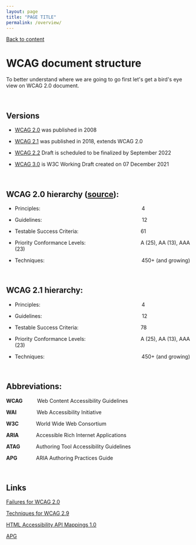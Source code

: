 ```yaml
---
layout: page
title: "PAGE TITLE"
permalink: /overview/
---
```

<link rel="stylesheet" href="/assets/css/style.css?v=07f9abc06ad55cffb2433692575c223659db012e" media="screen"><link rel="stylesheet" href="/css/style.css">
<a class="back-link" href="https://shoshiko.github.io">Back to content</a>
   
<div class="inner" markdown="1">

# WCAG document structure

To better understand where we are going to go first let's  get a bird's eye view on WCAG 2.0 document.

&nbsp; 

## Versions

- [WCAG 2.0](https://www.w3.org/TR/WCAG20/) was published in 2008

- [WCAG 2.1](https://www.w3.org/TR/WCAG21/) was published in 2018, extends WCAG 2.0

- [WCAG 2.2](https://www.w3.org/TR/WCAG22/) Draft is scheduled to be finalized by September 2022

- [WCAG 3.0](https://www.w3.org/TR/wcag-3.0/) is W3C Working Draft created on 07 December 2021

&nbsp; 

## WCAG 2.0 hierarchy ([source](https://www.audioeye.com/post/web-content-accessibility-guidelines/)):

* Principles: &nbsp; &nbsp; &nbsp; &nbsp; &nbsp; &nbsp; &nbsp; &nbsp; &nbsp; &nbsp; &nbsp; &nbsp; &nbsp; &nbsp; &nbsp; &nbsp; &nbsp; &nbsp; &nbsp; &nbsp; &nbsp; &nbsp; &nbsp; &nbsp; &nbsp; &nbsp; &nbsp; &nbsp;&nbsp; &nbsp; &nbsp; &nbsp; &nbsp; &nbsp; &nbsp; 4
  
* Guidelines: &nbsp; &nbsp; &nbsp; &nbsp; &nbsp; &nbsp; &nbsp; &nbsp; &nbsp; &nbsp; &nbsp; &nbsp; &nbsp; &nbsp; &nbsp; &nbsp; &nbsp; &nbsp; &nbsp; &nbsp; &nbsp; &nbsp; &nbsp; &nbsp; &nbsp; &nbsp; &nbsp; &nbsp; &nbsp; &nbsp; &nbsp; &nbsp; &nbsp; &nbsp; 12
  
* Testable Success Criteria:&nbsp; &nbsp; &nbsp; &nbsp; &nbsp; &nbsp; &nbsp; &nbsp; &nbsp; &nbsp;&nbsp;&nbsp;&nbsp;&nbsp;&nbsp;&nbsp;&nbsp;&nbsp;&nbsp;&nbsp;&nbsp;&nbsp;&nbsp;&nbsp;&nbsp;&nbsp;&nbsp;&nbsp;&nbsp;&nbsp;&nbsp;&nbsp;&nbsp;&nbsp;61
  
* Priority Conformance Levels:&nbsp; &nbsp; &nbsp; &nbsp;&nbsp;&nbsp;&nbsp;&nbsp;&nbsp;&nbsp;&nbsp;&nbsp;&nbsp;&nbsp;&nbsp;&nbsp;&nbsp;&nbsp;&nbsp;&nbsp;&nbsp;&nbsp;&nbsp;&nbsp;&nbsp;&nbsp;&nbsp;&nbsp;&nbsp;&nbsp;&nbsp;&nbsp;&nbsp;&nbsp;&nbsp;A (25), AA (13), AAA (23)
  
* Techniques: &nbsp; &nbsp; &nbsp; &nbsp; &nbsp; &nbsp; &nbsp; &nbsp; &nbsp; &nbsp; &nbsp; &nbsp; &nbsp; &nbsp; &nbsp; &nbsp; &nbsp; &nbsp; &nbsp; &nbsp; &nbsp; &nbsp; &nbsp; &nbsp; &nbsp; &nbsp; &nbsp; &nbsp; &nbsp; &nbsp; &nbsp; &nbsp; &nbsp;&nbsp;450+ (and growing)
  
&nbsp; 

## WCAG 2.1 hierarchy:

* Principles: &nbsp; &nbsp; &nbsp; &nbsp; &nbsp; &nbsp; &nbsp; &nbsp; &nbsp; &nbsp; &nbsp; &nbsp; &nbsp; &nbsp; &nbsp; &nbsp; &nbsp; &nbsp; &nbsp; &nbsp; &nbsp; &nbsp; &nbsp; &nbsp; &nbsp; &nbsp; &nbsp; &nbsp;&nbsp; &nbsp; &nbsp; &nbsp; &nbsp; &nbsp; &nbsp; 4
  
* Guidelines: &nbsp; &nbsp; &nbsp; &nbsp; &nbsp; &nbsp; &nbsp; &nbsp; &nbsp; &nbsp; &nbsp; &nbsp; &nbsp; &nbsp; &nbsp; &nbsp; &nbsp; &nbsp; &nbsp; &nbsp; &nbsp; &nbsp; &nbsp; &nbsp; &nbsp; &nbsp; &nbsp; &nbsp; &nbsp; &nbsp; &nbsp; &nbsp; &nbsp; &nbsp; 12
  
* Testable Success Criteria:&nbsp; &nbsp; &nbsp; &nbsp; &nbsp; &nbsp; &nbsp; &nbsp; &nbsp;&nbsp;&nbsp;&nbsp;&nbsp;&nbsp;&nbsp;&nbsp;&nbsp;&nbsp;&nbsp;&nbsp;&nbsp;&nbsp;&nbsp;&nbsp;&nbsp;&nbsp;&nbsp;&nbsp;&nbsp;&nbsp;&nbsp;&nbsp;&nbsp;&nbsp; 78
  
* Priority Conformance Levels:&nbsp; &nbsp; &nbsp; &nbsp;&nbsp;&nbsp;&nbsp;&nbsp;&nbsp;&nbsp;&nbsp;&nbsp;&nbsp;&nbsp;&nbsp;&nbsp;&nbsp;&nbsp;&nbsp;&nbsp;&nbsp;&nbsp;&nbsp;&nbsp;&nbsp;&nbsp;&nbsp;&nbsp;&nbsp;&nbsp;&nbsp;&nbsp;&nbsp;&nbsp;&nbsp;A (25), AA (13), AAA (23)
  
* Techniques: &nbsp; &nbsp; &nbsp; &nbsp; &nbsp; &nbsp; &nbsp; &nbsp; &nbsp; &nbsp; &nbsp; &nbsp; &nbsp; &nbsp; &nbsp; &nbsp; &nbsp; &nbsp; &nbsp; &nbsp; &nbsp; &nbsp; &nbsp; &nbsp; &nbsp; &nbsp; &nbsp; &nbsp; &nbsp; &nbsp; &nbsp; &nbsp; &nbsp;&nbsp;450+ (and growing)
  
&nbsp; 

## Abbreviations:

**WCAG** &nbsp; &nbsp; &nbsp;&nbsp;&nbsp;&nbsp;&nbsp;Web Content Accessibility Guidelines

**WAI**&nbsp; &nbsp; &nbsp; &nbsp; &nbsp; &nbsp; &nbsp; Web Accessibility Initiative

**W3C**&nbsp; &nbsp; &nbsp; &nbsp; &nbsp; &nbsp; World Wide Web Consortium

**ARIA** &nbsp; &nbsp; &nbsp; &nbsp; &nbsp; &nbsp;Accessible Rich Internet Applications

**ATAG** &nbsp; &nbsp; &nbsp; &nbsp; &nbsp;&nbsp;Authoring Tool Accessibility Guidelines

**APG**&nbsp; &nbsp; &nbsp; &nbsp; &nbsp; &nbsp;&nbsp; ARIA Authoring Practices Guide

&nbsp; 

## Links

[Failures for WCAG 2.0](https://www.w3.org/TR/WCAG20-TECHS/failures)

[Techniques for WCAG 2.9](https://www.w3.org/TR/WCAG20-TECHS/)

[HTML Accessibility API Mappings 1.0](https://www.w3.org/TR/html-aam-1.0/#accessible-name-and-description-computation)

[APG](https://www.w3.org/WAI/ARIA/apg/practices/landmark-regions/)

</div>
